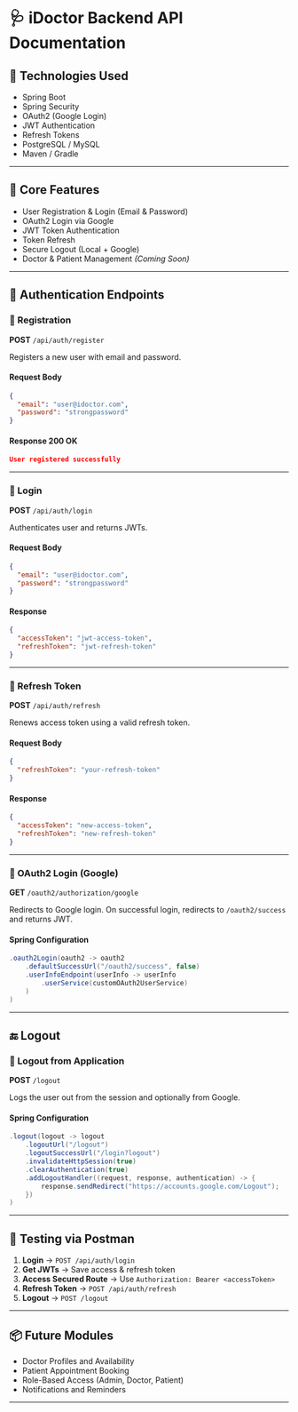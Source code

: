 
# 🩺 iDoctor Backend API Documentation

## 🔧 Technologies Used

- Spring Boot
- Spring Security
- OAuth2 (Google Login)
- JWT Authentication
- Refresh Tokens
- PostgreSQL / MySQL
- Maven / Gradle

---

## 📌 Core Features

- User Registration & Login (Email & Password)
- OAuth2 Login via Google
- JWT Token Authentication
- Token Refresh
- Secure Logout (Local + Google)
- Doctor & Patient Management *(Coming Soon)*

---

## 🔐 Authentication Endpoints

### 🔹 Registration

**POST** `/api/auth/register`

Registers a new user with email and password.

#### Request Body
```json
{
  "email": "user@idoctor.com",
  "password": "strongpassword"
}
```

#### Response 200 OK
```json
User registered successfully
```

---

### 🔹 Login

**POST** `/api/auth/login`

Authenticates user and returns JWTs.

#### Request Body
```json
{
  "email": "user@idoctor.com",
  "password": "strongpassword"
}
```

#### Response
```json
{
  "accessToken": "jwt-access-token",
  "refreshToken": "jwt-refresh-token"
}
```

---

### 🔹 Refresh Token

**POST** `/api/auth/refresh`

Renews access token using a valid refresh token.

#### Request Body
```json
{
  "refreshToken": "your-refresh-token"
}
```

#### Response
```json
{
  "accessToken": "new-access-token",
  "refreshToken": "new-refresh-token"
}
```

---

### 🔹 OAuth2 Login (Google)

**GET** `/oauth2/authorization/google`

Redirects to Google login. On successful login, redirects to `/oauth2/success` and returns JWT.

#### Spring Configuration
```java
.oauth2Login(oauth2 -> oauth2
    .defaultSuccessUrl("/oauth2/success", false)
    .userInfoEndpoint(userInfo -> userInfo
        .userService(customOAuth2UserService)
    )
)
```

---

## 🔚 Logout

### 🔸 Logout from Application

**POST** `/logout`

Logs the user out from the session and optionally from Google.

#### Spring Configuration
```java
.logout(logout -> logout
    .logoutUrl("/logout")
    .logoutSuccessUrl("/login?logout")
    .invalidateHttpSession(true)
    .clearAuthentication(true)
    .addLogoutHandler((request, response, authentication) -> {
        response.sendRedirect("https://accounts.google.com/Logout");
    })
)
```

---

## 🧪 Testing via Postman

1. **Login** → `POST /api/auth/login`
2. **Get JWTs** → Save access & refresh token
3. **Access Secured Route** → Use `Authorization: Bearer <accessToken>`
4. **Refresh Token** → `POST /api/auth/refresh`
5. **Logout** → `POST /logout`

---

## 📦 Future Modules

- Doctor Profiles and Availability
- Patient Appointment Booking
- Role-Based Access (Admin, Doctor, Patient)
- Notifications and Reminders

---
